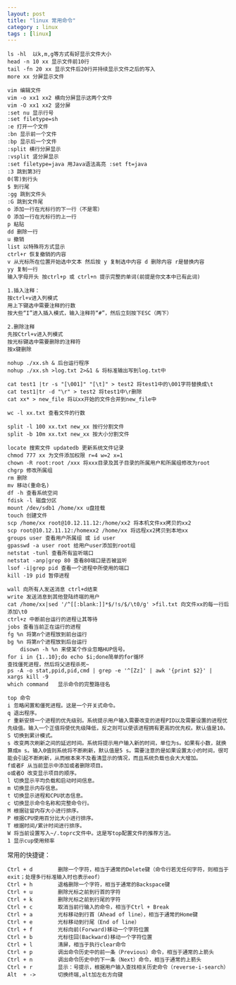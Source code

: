 ```yaml
---
layout: post
title: "linux 常用命令"
category : linux
tags : [linux]
---
```


	ls -hl  以k,m,g等方式有好显示文件大小
	head -n 10 xx 显示文件前10行
	tail -fn 20 xx 显示文件后20行并持续显示文件之后的写入
	more xx 分屏显示文件
	
	vim 编辑文件
	vim -o xx1 xx2 横向分屏显示这两个文件
	vim -O xx1 xx2 竖分屏
    :set nu 显示行号
    :set filetype=sh
	:e 打开一个文件
	:bn 显示前一个文件
	:bp 显示后一个文件
	:split 横行分屏显示
	:vsplit 竖分屏显示
	:set filetype=java 用Java语法高亮 :set ft=java
	:3 跳到第3行
	0(零)到行头
	$ 到行尾
	:gg 跳到文件头
	:G 跳到文件尾
	o 添加一行在光标行的下一行（不是零）
	O 添加一行在光标行的上一行
	p 粘贴
	dd 删除一行
	u 撤销
	list 以特殊符方式显示
    ctrl+r 恢复撤销的内容
	v 从光标所在位置开始选中文本 然后按 y 复制选中内容 d 删除内容 r是替换内容
	yy 复制一行
	输入字母开头 按ctrl+p 或 ctrl+n 提示完整的单词(前提是你文本中已有此词)

	1.插入注释：
	按ctrl+v进入列模式
	用上下键选中需要注释的行数
	按大些“I”进入插入模式，输入注释符“#”，然后立刻按下ESC（两下）

	2.删除注释
	先按Ctrl+v进入列模式
	按光标键选中需要删除的注释符
	按x键删除

	nohup ./xx.sh & 后台运行程序
	nohup ./xx.sh >log.txt 2>&1 & 将标准输出写到log.txt中
	
	cat test1 |tr -s "[\001]" "[\t]" > test2 将test1中的\001字符替换成\t
	cat test1|tr -d "\r" > test2 将test1中\r删除
	cat xx* > new_file 将以xx开始的文件合并到new_file中

	wc -l xx.txt 查看文件的行数

	split -l 100 xx.txt new_xx 按行分割文件
	split -b 10m xx.txt new_xx 按大小分割文件

	locate 搜索文件 updatedb 更新系统文件记录
	chmod 777 xx 为文件添加权限 r=4 w=2 x=1
	chown -R root:root /xxx 将xxx目录及其子目录的所属用户和所属组修改为root
	chgrp 修改所属组
	rm 删除
	mv 移动(重命名)
	df -h 查看系统空间
	fdisk -l 磁盘分区
	mount /dev/sdb1 /home/xx u盘挂载
	touch 创建文件
	scp /home/xx root@10.12.11.12:/home/xx2 将本机文件xx拷贝的xx2
	scp root@10.12.11.12:/homexx2 /home/xx 将远程xx2拷贝到本地xx
	groups user 查看用户所属组 或 id user
	gpasswd -a user root 给用户user添加到root组
	netstat -tunl 查看所有监听端口
	netstat -anp|grep 80 查看80端口是否被监听
	lsof -i|grep pid 查看一个进程中所使用的端口
	kill -19 pid 暂停进程
	
	wall 向所有人发送消息 ctrl+d结束
	write 发送消息到其他登陆终端的用户
	cat /home/xx|sed '/^[[:blank:]]*$/!s/$/\t0/g' >fil.txt 向文件xx的每一行后添加\t0
	ctrl+z 中断前台运行的进程让其等待
	jobs 查看当前正在运行的进程
	fg %n 将第n个进程放到前台运行
	bg %n 将第n个进程放到后台运行
        disown -h %n 来使某个作业忽略HUP信号。
	for i in {1..10};do echo $i;done简单的for循环
	查找僵死进程，然后将父进程杀死~
	ps -A -o stat,ppid,pid,cmd | grep -e '^[Zz]' | awk '{print $2}' | xargs kill -9
	which command	显示命令的完整路径名

	top 命令
	i 忽略闲置和僵死进程。这是一个开关式命令。
	q 退出程序。
	r 重新安排一个进程的优先级别。系统提示用户输入需要改变的进程PID以及需要设置的进程优先级值。输入一个正值将使优先级降低，反之则可以使该进程拥有更高的优先权。默认值是10。
	S 切换到累计模式。
	s 改变两次刷新之间的延迟时间。系统将提示用户输入新的时间，单位为s。如果有小数，就换算成m s。输入0值则系统将不断刷新，默认值是5 s。需要注意的是如果设置太小的时间，很可能会引起不断刷新，从而根本来不及看清显示的情况，而且系统负载也会大大增加。
	f或者F 从当前显示中添加或者删除项目。
	o或者O 改变显示项目的顺序。
	l 切换显示平均负载和启动时间信息。
	m 切换显示内存信息。
	t 切换显示进程和CPU状态信息。
	c 切换显示命令名称和完整命令行。
	M 根据驻留内存大小进行排序。
	P 根据CPU使用百分比大小进行排序。
	T 根据时间/累计时间进行排序。
	W 将当前设置写入~/.toprc文件中。这是写top配置文件的推荐方法。
	1 显示cup使用频率

常用的快捷键：

	Ctrl + d        删除一个字符，相当于通常的Delete键（命令行若无任何字符，则相当于exit；处理多行标准输入时也表示eof）
	Ctrl + h        退格删除一个字符，相当于通常的Backspace键
	Ctrl + u        删除光标之前到行首的字符
	Ctrl + k        删除光标之前到行尾的字符
	Ctrl + c        取消当前行输入的命令，相当于Ctrl + Break
	Ctrl + a        光标移动到行首（Ahead of line），相当于通常的Home键
	Ctrl + e        光标移动到行尾（End of line）
	Ctrl + f        光标向前(Forward)移动一个字符位置
	Ctrl + b        光标往回(Backward)移动一个字符位置
	Ctrl + l        清屏，相当于执行clear命令
	Ctrl + p        调出命令历史中的前一条（Previous）命令，相当于通常的上箭头
	Ctrl + n        调出命令历史中的下一条（Next）命令，相当于通常的上箭头
	Ctrl + r        显示：号提示，根据用户输入查找相关历史命令（reverse-i-search）
	Alt  + ->       切换终端,alt加左右方向键